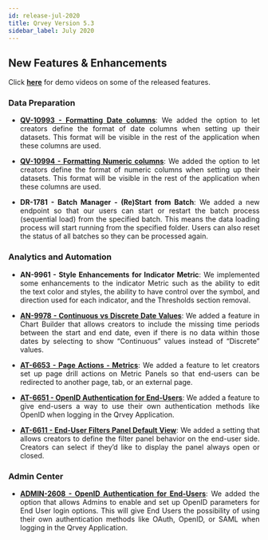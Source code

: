 ```yaml
---
id: release-jul-2020
title: Qrvey Version 5.3
sidebar_label: July 2020
---
```

<div style="text-align: justify">

## New Features & Enhancements
Click <a href="/docs/next/video-training/release/version-5.3"> <strong>here</strong></a> for demo videos on some of the released features.




### Data Preparation
* <a href="docs/ui-docs/datasets/datasets/"> <strong> QV-10993 - Formatting Date columns</strong></a>: We added the option to let creators define the format of date columns when setting up their datasets. This format will be visible in the rest of the application when these columns are used.

* <a href="docs/ui-docs/datasets/datasets/"> <strong> QV-10994 - Formatting Numeric columns</strong></a>: We added the option to let creators define the format of numeric columns when setting up their datasets. This format will be visible in the rest of the application when these columns are used.

 
* **DR-1781 - Batch Manager - (Re)Start from Batch**: We added a new endpoint so that our users can start or restart the batch process (sequential load) from the specified batch. This means the data loading process will start running from the specified folder. Users can also reset the status of all batches so they can be processed again.

### Analytics and Automation

* **AN-9961 - Style Enhancements for Indicator Metric**: We implemented some enhancements to the indicator Metric such as the ability to edit the text color and styles, the ability to have control over the symbol, and direction used for each indicator, and the Thresholds section removal.

* <a href="docs/ui-docs/dataviews/chart-builder/"> <strong> AN-9978 - Continuous vs Discrete Date Values</strong></a>: We added a feature in Chart Builder that allows creators to include the missing time periods between the start and end date, even if there is no data within those dates by selecting to show “Continuous” values instead of “Discrete” values.

* <a href="docs/ui-docs/builders/page-actions"> <strong> AT-6653 - Page Actions - Metrics</strong></a>: We added a feature to let creators set up page drill actions on Metric Panels so that end-users can be redirected to another page, tab, or an external page.

* <a href="docs/ui-docs/builders/user-management/"> <strong> AT-6651 - OpenID Authentication for End-Users</strong></a>: We added a feature to give end-users a way to use their own authentication methods like OpenID when logging in the Qrvey Application.

* <a href="/docs/ui-docs/builders/pages/#pages"> <strong> AT-6611 - End-User Filters Panel Default View</strong></a>: We added a setting that allows creators to define the filter panel behavior on the end-user side. Creators can select if they’d like to display the panel always open or closed. 


### Admin Center


* <a href="docs/admin/admin-sections-platform/"> <strong> ADMIN-2608 - OpenID Authentication for End-Users</strong></a>: 
We added the option that allows Admins to enable and set up OpenID parameters for End User login options.  This will give End Users the possibility of using their own authentication methods like OAuth, OpenID, or SAML when logging in the Qrvey Application.
